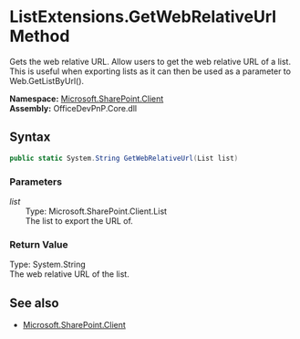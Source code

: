 # ListExtensions.GetWebRelativeUrl Method  
Gets the web relative URL.
            Allow users to get the web relative URL of a list.  
            This is useful when exporting lists as it can then be used as a parameter to Web.GetListByUrl().  

**Namespace:** [Microsoft.SharePoint.Client](Microsoft.SharePoint.Client.md)  
**Assembly:** OfficeDevPnP.Core.dll  
## Syntax
```C#
public static System.String GetWebRelativeUrl(List list)
```
### Parameters
*list*  
&emsp;&emsp;Type: Microsoft.SharePoint.Client.List  
&emsp;&emsp;The list to export the URL of.  
  
### Return Value
Type: System.String  
The web relative URL of the list.

## See also
- [Microsoft.SharePoint.Client](Microsoft.SharePoint.Client.md)
